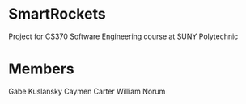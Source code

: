 # SmartRockets
Project for CS370 Software Engineering course at SUNY Polytechnic

# Members
Gabe Kuslansky
Caymen Carter
William Norum